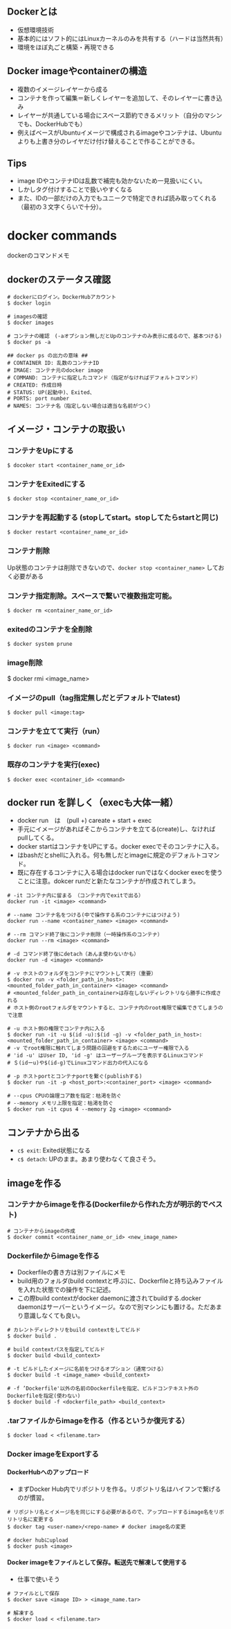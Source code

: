 ## Dockerとは
- 仮想環境技術
- 基本的にはソフト的にはLinuxカーネルのみを共有する（ハードは当然共有）
- 環境をほぼ丸ごと構築・再現できる

## Docker imageやcontainerの構造
- 複数のイメージレイヤーから成る
- コンテナを作って編集＝新しくレイヤーを追加して、そのレイヤーに書き込み
- レイヤーが共通している場合にスペース節約できるメリット（自分のマシンでも、DockerHubでも）
- 例えばベースがUbuntuイメージで構成されるimageやコンテナは、Ubuntuよりも上書き分のレイヤだけ付け替えることで作ることができる。

## Tips
- image IDやコンテナIDは乱数で補完も効かないため一見扱いにくい。
- しかしタグ付けすることで扱いやすくなる
- また、IDの一部だけの入力でもユニークで特定できれば読み取ってくれる（最初の３文字くらいで十分）。


# docker commands
dockerのコマンドメモ

## dockerのステータス確認
```
# dockerにログイン。DockerHubアカウント
$ docker login

# imagesの確認
$ docker images

# コンテナの確認　(-aオプション無しだとUpのコンテナのみ表示に成るので、基本つける)
$ docker ps -a

## docker ps の出力の意味 ##
# CONTAINER ID: 乱数のコンテナID
# IMAGE: コンテナ元のdocker image
# COMMAND: コンテナに指定したコマンド（指定がなければデフォルトコマンド）
# CREATED: 作成日時
# STATUS: UP(起動中)、Exited、
# PORTS: port number
# NAMES: コンテナ名（指定しない場合は適当な名前がつく）
```

## イメージ・コンテナの取扱い

### コンテナをUpにする
`$ docoker start <container_name_or_id>`
### コンテナをExitedにする
`$ docker stop <container_name_or_id>`
### コンテナを再起動する (stopしてstart。stopしてたらstartと同じ)
`$ docker restart <container_name_or_id> `


### コンテナ削除
Up状態のコンテナは削除できないので、`docker stop <container_name>` しておく必要がある   
### コンテナ指定削除。スペースで繋いで複数指定可能。
`$ docker rm <container_name_or_id>`
### exitedのコンテナを全削除
`$ docker system prune`

### image削除
$ docker rmi <image_name>


### イメージのpull（tag指定無しだとデフォルトでlatest)
`$ docker pull <image:tag>`

### コンテナを立てて実行（run）
`$ docker run <image> <command>`
### 既存のコンテナを実行(exec)
`$ docker exec <container_id> <command>`

## docker run を詳しく（execも大体一緒）
- docker run　は　(pull +) careate + start + exec
- 手元にイメージがあればそこからコンテナを立てる(create)し、なければpullしてくる。
- docker startはコンテナをUPにする。docker execでそのコンテナに入る。
- <command>はbashだとshellに入れる。何も無しだとimageに規定のデフォルトコマンド。
- 既に存在するコンテナに入る場合はdocker runではなくdocker execを使うことに注意。dokcer runだと新たなコンテナが作成されてしまう。

```
# -it コンテナ内に留まる　（コンテナ内でexitで出る）
docker run -it <image> <command>

# --name コンテナ名をつける(中で操作する系のコンテナにはつけよう)
docker run --name <container_name> <image> <command>

# --rm コマンド終了後にコンテナ削除（一時操作系のコンテナ）
docker run --rm <image> <command>

# -d コマンド終了後にdetach（あんま使わないかも）
docker run -d <image> <command>

# -v ホストのフォルダをコンテナにマウントして実行（重要）
$ docker run -v <folder_path_in_host>:<mounted_folder_path_in_container> <image> <command>
# <mounted_folder_path_in_container>は存在しないディレクトリなら勝手に作成される
# ホスト側のrootフォルダをマウントすると、コンテナ内のroot権限で編集できてしまうので注意

# -u ホスト側の権限でコンテナ内に入る
$ docker run -it -u $(id -u):$(id -g) -v <folder_path_in_host>:<mounted_folder_path_in_container> <image> <command>
# -v でroot権限に触れてしまう問題の回避をするためにユーザー権限で入る
# 'id -u' はUser ID, 'id -g' はユーザーグループを表示するLinuxコマンド
# ＄(idーu)や$(id-g)でLinuxコマンド出力の代入になる

# -p ホストportとコンテナportを繋ぐ(publishする)
$ docker run -it -p <host_port>:<container_port> <image> <command>

# --cpus CPUの論理コア数を指定：枯渇を防ぐ
# --memory メモリ上限を指定：枯渇を防ぐ
$ docker run -it cpus 4 --memory 2g <image> <command>
```

## コンテナから出る
- `c$ exit`: Exited状態になる
- `c$ detach`: UPのまま。あまり使わなくて良さそう。

## imageを作る


### コンテナからimageを作る(Dockerfileから作れた方が明示的でベスト)
```
# コンテナからimageの作成
$ docker commit <container_name_or_id> <new_image_name>
```

### Dockerfileからimageを作る
- Dockerfileの書き方は別ファイルにメモ   
- build用のフォルダ(build contextと呼ぶ)に、Dockerfileと持ち込みファイルを入れた状態での操作を下に記述。
- この際build contextがdocker daemonに渡されてbuildする.docker daemonはサーバーというイメージ。なので別マシンにも置ける。ただあまり意識しなくても良い。 
```
# カレントディレクトリをbuild contextをしてビルド
$ docker build .

# build contextパスを指定してビルド
$ docker build <build_context>

# -t ビルドしたイメージに名前をつけるオプション（通常つける）
$ docker build -t <image_name> <build_context>

# -f ’Dockerfile'以外の名前のDockerfileを指定、ビルドコンテキスト外のDockerfileを指定(使わない)
$ docker build -f <dockerfile_path> <build_context>
```

### .tarファイルからimageを作る（作るというか復元する）
```
$ docker load < <filename.tar>
```

### Docker imageをExportする

#### DockerHubへのアップロード
- まずDocker Hub内でリポジトリを作る。リポジトリ名はハイフンで繋げるのが慣習。
```
# リポジトリ名とイメージ名を同じにする必要があるので、アップロードするimage名をリボリトリ名に変更する   
$ docker tag <user-name>/<repo-name> # docker image名の変更

# docker hubにupload
$ docker push <image>
```

#### Docker imageをファイルとして保存。転送先で解凍して使用する
- 仕事で使いそう
```
# ファイルとして保存
$ docker save <image ID> > <image_name.tar>

# 解凍する
$ docker load < <filename.tar>
```